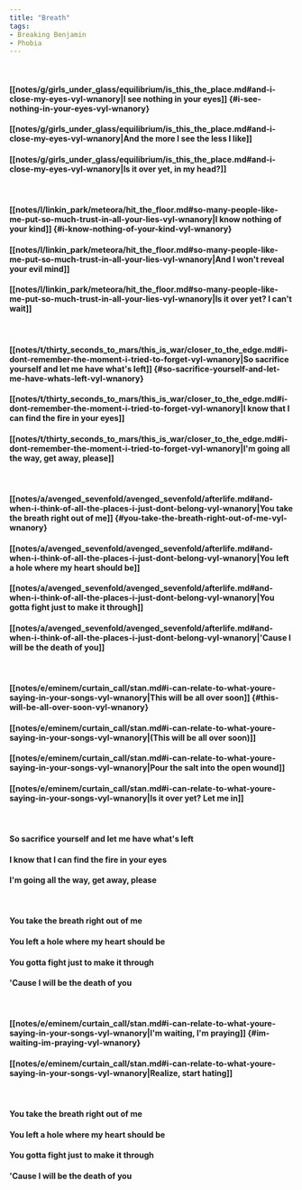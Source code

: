 ```yaml
---
title: "Breath"
tags:
- Breaking Benjamin
- Phobia
---
```

&nbsp;
#### [[notes/g/girls_under_glass/equilibrium/is_this_the_place.md#and-i-close-my-eyes-vyl-wnanory|I see nothing in your eyes]] {#i-see-nothing-in-your-eyes-vyl-wnanory}
#### [[notes/g/girls_under_glass/equilibrium/is_this_the_place.md#and-i-close-my-eyes-vyl-wnanory|And the more I see the less I like]]
#### [[notes/g/girls_under_glass/equilibrium/is_this_the_place.md#and-i-close-my-eyes-vyl-wnanory|Is it over yet, in my head?]]
&nbsp;
#### [[notes/l/linkin_park/meteora/hit_the_floor.md#so-many-people-like-me-put-so-much-trust-in-all-your-lies-vyl-wnanory|I know nothing of your kind]] {#i-know-nothing-of-your-kind-vyl-wnanory}
#### [[notes/l/linkin_park/meteora/hit_the_floor.md#so-many-people-like-me-put-so-much-trust-in-all-your-lies-vyl-wnanory|And I won't reveal your evil mind]]
#### [[notes/l/linkin_park/meteora/hit_the_floor.md#so-many-people-like-me-put-so-much-trust-in-all-your-lies-vyl-wnanory|Is it over yet? I can't wait]]
&nbsp;
#### [[notes/t/thirty_seconds_to_mars/this_is_war/closer_to_the_edge.md#i-dont-remember-the-moment-i-tried-to-forget-vyl-wnanory|So sacrifice yourself and let me have what's left]] {#so-sacrifice-yourself-and-let-me-have-whats-left-vyl-wnanory}
#### [[notes/t/thirty_seconds_to_mars/this_is_war/closer_to_the_edge.md#i-dont-remember-the-moment-i-tried-to-forget-vyl-wnanory|I know that I can find the fire in your eyes]]
#### [[notes/t/thirty_seconds_to_mars/this_is_war/closer_to_the_edge.md#i-dont-remember-the-moment-i-tried-to-forget-vyl-wnanory|I'm going all the way, get away, please]]
&nbsp;
#### [[notes/a/avenged_sevenfold/avenged_sevenfold/afterlife.md#and-when-i-think-of-all-the-places-i-just-dont-belong-vyl-wnanory|You take the breath right out of me]] {#you-take-the-breath-right-out-of-me-vyl-wnanory}
#### [[notes/a/avenged_sevenfold/avenged_sevenfold/afterlife.md#and-when-i-think-of-all-the-places-i-just-dont-belong-vyl-wnanory|You left a hole where my heart should be]]
#### [[notes/a/avenged_sevenfold/avenged_sevenfold/afterlife.md#and-when-i-think-of-all-the-places-i-just-dont-belong-vyl-wnanory|You gotta fight just to make it through]]
#### [[notes/a/avenged_sevenfold/avenged_sevenfold/afterlife.md#and-when-i-think-of-all-the-places-i-just-dont-belong-vyl-wnanory|'Cause I will be the death of you]]
&nbsp;
#### [[notes/e/eminem/curtain_call/stan.md#i-can-relate-to-what-youre-saying-in-your-songs-vyl-wnanory|This will be all over soon]] {#this-will-be-all-over-soon-vyl-wnanory}
#### [[notes/e/eminem/curtain_call/stan.md#i-can-relate-to-what-youre-saying-in-your-songs-vyl-wnanory|(This will be all over soon)]]
#### [[notes/e/eminem/curtain_call/stan.md#i-can-relate-to-what-youre-saying-in-your-songs-vyl-wnanory|Pour the salt into the open wound]]
#### [[notes/e/eminem/curtain_call/stan.md#i-can-relate-to-what-youre-saying-in-your-songs-vyl-wnanory|Is it over yet? Let me in]]
&nbsp;
#### So sacrifice yourself and let me have what's left
#### I know that I can find the fire in your eyes
#### I'm going all the way, get away, please
&nbsp;
#### You take the breath right out of me
#### You left a hole where my heart should be
#### You gotta fight just to make it through
#### 'Cause I will be the death of you
&nbsp;
#### [[notes/e/eminem/curtain_call/stan.md#i-can-relate-to-what-youre-saying-in-your-songs-vyl-wnanory|I'm waiting, I'm praying]] {#im-waiting-im-praying-vyl-wnanory}
#### [[notes/e/eminem/curtain_call/stan.md#i-can-relate-to-what-youre-saying-in-your-songs-vyl-wnanory|Realize, start hating]]
&nbsp;
#### You take the breath right out of me
#### You left a hole where my heart should be
#### You gotta fight just to make it through
#### 'Cause I will be the death of you
